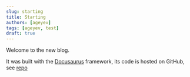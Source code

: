 ```yaml
---
slug: starting
title: Starting
authors: [ageyev]
tags: [ageyev, test]
draft: true
---
```


Welcome to the new blog. 
<!--truncate--> 

It was built with the [Docusaurus](https://docusaurus.io) framework, its code is hosted on GitHub, see [repo](https://github.com/ageyev/ageyev.github.io/)
